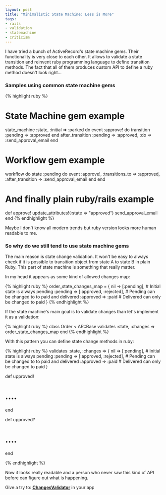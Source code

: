 ```yaml
---
layout: post
title: "Minimalistic State Machine: Less is More"
tags: 
- rails
- validation
- statemachine
- criticism
---
```


I have tried a bunch of ActiveRecord's state machine gems.
Their functionality is very close to each other. It allows to validate a state transition
and reinvent ruby programming language to define transition methods.
The fact that all of them produces custom API to define a ruby method doesn't look right...
<!--more-->

### Samples using common state machine gems

{% highlight ruby %}
# State Machine gem example
state_machine :state, :initial => :parked do
  event :approve! do
    transition :pending => :approved
  end
  after_transition :pending => :approved, :do => :send_approval_email
end

# Workflow gem example
workflow do
  state :pending do
    event :approve!, :transitions_to => :approved, :after_transition => :send_approval_email
  end
end

# And finally plain ruby/rails example
def approve!
  update_attributes!(:state => "approved")
  send_approval_email
end
{% endhighlight %}

Maybe I don't know all modern trends but ruby version looks more human readable to me.

### So why do we still tend to use state machine gems

The main reason is state change validation. It won't be easy to always check if it is possible to transition object from state A to state B in plain Ruby.
This part of state machine is something that really matter.

In my head it appears as some kind of allowed changes map:

{% highlight ruby %}
order_state_changes_map = { 
  nil => [:pending], # Initial state is always pending
  :pending => [:approved, :rejected], # Pending can be changed to to paid and delivered
  :approved => :paid # Delivered can only be changed to paid
}
{% endhighlight %}


If the state machine's main goal is to validate changes than let's implement it as a validation:

{% highlight ruby %}
class Order < AR::Base
  validates :state, :changes => order_state_changes_map
end
{% endhighlight %}


With this pattern you can define state change methods in ruby:


{% highlight ruby %}
validates :state, :changes => { 
  nil => [:pending], # Initial state is always pending
  :pending => [:approved, :rejected], # Pending can be changed to to paid and delivered
  :approved => :paid # Delivered can only be changed to paid
}

def upproved!
  # ....
end

def upproved?
  # ....
end

{% endhighlight %}

Now it looks really readable and a person who never saw this kind of API before can figure out what is happening.

Give a try to: [__ChangesValidator__](https://github.com/bogdan/changes_validator) in your app

